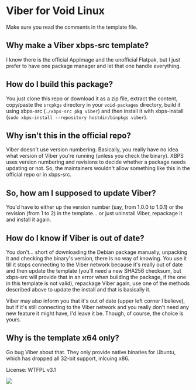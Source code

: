 # Viber for Void Linux

Make sure you read the comments in the template file.

## Why make a Viber xbps-src template?

I know there is the official AppImage and the unofficial Flatpak, but I just prefer to have one package manager and let that one handle everything.

## How do I build this package?

You just clone this repo or download it as a zip file, extract the content, copy/paste the `srcpkgs` directory in your `void-packages` directory, build it using xbps-src (`./xbps-src pkg viber`) and then install it with xbps-install (`sudo xbps-install --repository hostdir/binpkgs viber`).

## Why isn't this in the official repo?

Viber doesn't use version numbering. Basically, you really have no idea what version of Viber you're running (unless you check the binary). XBPS uses version numbering and revisions to decide whether a package needs updating or not. So, the maintainers wouldn't allow something like this in the official repo or in xbps-src.

## So, how am I supposed to update Viber?

You'd have to either up the version number (say, from 1.0.0 to 1.0.1) or the revision (from 1 to 2) in the template... or just uninstall Viber, repackage it and install it again.

## How do I know if Viber is out of date?

You don't... short of downloading the Debian package manually, unpacking it and checking the binary's version, there is no way of knowing. You use it till it stops connecting to the Viber network because it's really out of date and then update the template (you'll need a new SHA256 checksum, but xbps-src will provide that in an error when building the package, if the one in this template is not valid), repackage Viber again, use one of the methods described above to update the install and that is basically it.

Viber may also inform you that it's out of date (upper left corner I believe), but if it's still connecting to the Viber network and you really don't need any new feature it might have, I'd leave it be. Though, of course, the choice is yours.

## Why is the template x64 only?

Go bug Viber about that. They only provide native binaries for Ubuntu, which has dropped all 32-bit support, inlcuing x86.

License: WTFPL v3.1

<img src="http://www.wtfpl.net/wp-content/uploads/2012/12/wtfpl-badge-1.png">
